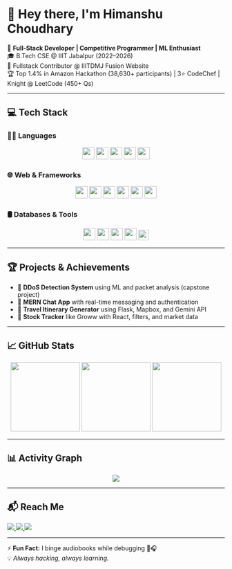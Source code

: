# 👋 Hey there, I'm Himanshu Choudhary

🚀 **Full-Stack Developer | Competitive Programmer | ML Enthusiast**  
🎓 B.Tech CSE @ IIIT Jabalpur (2022–2026)  
💼 Fullstack Contributor @ IIITDMJ Fusion Website  
🏆 Top 1.4% in Amazon Hackathon (38,630+ participants) | 3⭐ CodeChef | Knight @ LeetCode (450+ Qs)

---


## 💻 Tech Stack

### 👨‍💻 Languages
<p align="center">
  <img src="https://cdn.jsdelivr.net/gh/devicons/devicon/icons/cplusplus/cplusplus-original.svg" height="28" />
  <img src="https://cdn.jsdelivr.net/gh/devicons/devicon/icons/java/java-original.svg" height="28" />
  <img src="https://cdn.jsdelivr.net/gh/devicons/devicon/icons/python/python-original.svg" height="28" />
  <img src="https://cdn.jsdelivr.net/gh/devicons/devicon/icons/javascript/javascript-original.svg" height="28" />
  <img src="https://cdn.jsdelivr.net/gh/devicons/devicon/icons/bash/bash-original.svg" height="28" />
</p>

### 🌐 Web & Frameworks
<p align="center">
  <img src="https://cdn.jsdelivr.net/gh/devicons/devicon/icons/react/react-original.svg" height="28" />
  <img src="https://cdn.jsdelivr.net/gh/devicons/devicon/icons/nodejs/nodejs-original-wordmark.svg" height="28" />
  <img src="https://cdn.jsdelivr.net/gh/devicons/devicon/icons/flask/flask-original.svg" height="28" />
  <img src="https://www.vectorlogo.zone/logos/tailwindcss/tailwindcss-icon.svg" height="28" />
  <img src="https://cdn.jsdelivr.net/gh/devicons/devicon/icons/html5/html5-original.svg" height="28" />
  <img src="https://cdn.jsdelivr.net/gh/devicons/devicon/icons/css3/css3-original.svg" height="28" />
</p>

### 🛢️ Databases & Tools
<p align="center">
  <img src="https://cdn.jsdelivr.net/gh/devicons/devicon/icons/mongodb/mongodb-original.svg" height="28" />
  <img src="https://cdn.jsdelivr.net/gh/devicons/devicon/icons/mysql/mysql-original.svg" height="28" />
  <img src="https://cdn.jsdelivr.net/gh/devicons/devicon/icons/firebase/firebase-plain.svg" height="28" />
  <img src="https://cdn.jsdelivr.net/gh/devicons/devicon/icons/git/git-original.svg" height="28" />
  <img src="https://img.shields.io/badge/-GitHub-black?style=flat-square&logo=Github&logoColor=white" height="24" />
</p>

---

## 🏆 Projects & Achievements

- 🔹 **DDoS Detection System** using ML and packet analysis (capstone project)
- 🔹 **MERN Chat App** with real-time messaging and authentication
- 🔹 **Travel Itinerary Generator** using Flask, Mapbox, and Gemini API
- 🔹 **Stock Tracker** like Groww with React, filters, and market data

---

## 📈 GitHub Stats

<div align="center">
<img src="https://github-readme-stats.vercel.app/api?username=Himanshu8850&show_icons=true&theme=dark&hide_border=true" height="160"/>
<img src="https://streak-stats.demolab.com?user=Himanshu8850&theme=dark&hide_border=true" height="160"/>
<img src="https://github-readme-stats.vercel.app/api/top-langs?username=Himanshu8850&layout=compact&theme=dark&hide_border=true" height="160"/>
</div>

---

## 📊 Activity Graph

<div align="center">
  <img src="https://github-readme-activity-graph.vercel.app/graph?username=Himanshu8850&theme=react-dark&bg_color=00000000&hide_border=true" />
</div>

---

## 📬 Reach Me

<a href="mailto:1130himanshu@gmail.com">
  <img src="https://img.shields.io/badge/-Email-red?style=for-the-badge&logo=gmail&logoColor=white" />
</a>
<a href="https://www.linkedin.com/in/himanshu-choudhary-178618245">
  <img src="https://img.shields.io/badge/-LinkedIn-blue?style=for-the-badge&logo=linkedin&logoColor=white" />
</a>
<a href="https://leetcode.com/himanshu_choudhary_/">
  <img src="https://img.shields.io/badge/-LeetCode-FFA116?style=for-the-badge&logo=leetcode&logoColor=white" />
</a>

---

⚡ **Fun Fact:** I binge audiobooks while debugging 🧠🎧  
💡 *Always hacking, always learning.*
